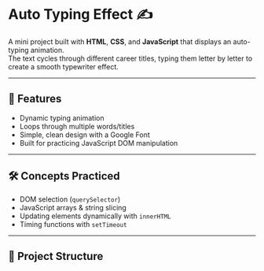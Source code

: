 # Auto Typing Effect ✍️

A mini project built with **HTML**, **CSS**, and **JavaScript** that displays an auto-typing animation.  
The text cycles through different career titles, typing them letter by letter to create a smooth typewriter effect.

---

## 🚀 Features
- Dynamic typing animation  
- Loops through multiple words/titles  
- Simple, clean design with a Google Font  
- Built for practicing JavaScript DOM manipulation  

---

## 🛠️ Concepts Practiced
- DOM selection (`querySelector`)  
- JavaScript arrays & string slicing  
- Updating elements dynamically with `innerHTML`  
- Timing functions with `setTimeout`  

---

## 📂 Project Structure
